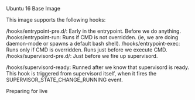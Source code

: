 Ubuntu 16 Base Image


This image supports the following hooks:

/hooks/entrypoint-pre.d/: Early in the entrypoint. Before we do anything.
/hooks/entrypoint-run: Runs if CMD is not overridden. (ie, we are doing daemon-mode or spawns a default bash shell).
/hooks/entrypoint-exec: Runs only if CMD is overridden. Runs just before we execute CMD.
/hooks/supervisord-pre.d/: Just before we fire up supervisord.

/hooks/supervisord-ready: Runned after we know that supervisord is ready. This hook is triggered from supervisord itself, when it fires the SUPERVISOR_STATE_CHANGE_RUNNING event.


Preparing for live



